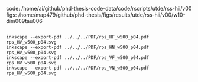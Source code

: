 
code: /home/ai/github/phd-thesis-code-data/code/rscripts/utde/rss-hii/v00 
figs: /home/map479/github/phd-thesis/figs/results/utde/rss-hii/v00/w10-dim009tau006 

```

inkscape --export-pdf ../../../PDF/rps_HF_w500_p04.pdf rps_HV_w500_p04.svg
inkscape --export-pdf ../../../PDF/rps_HN_w500_p04.pdf rps_HV_w500_p04.svg
inkscape --export-pdf ../../../PDF/rps_VF_w500_p04.pdf rps_HV_w500_p04.svg
inkscape --export-pdf ../../../PDF/rps_VN_w500_p04.pdf rps_HV_w500_p04.svg














```

